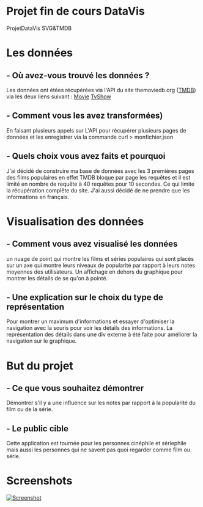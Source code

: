 # Projet fin de cours DataVis
ProjetDataVis SVG&amp;TMDB

# Les données

## - Où avez-vous trouvé les données ?
Les données ont étées récupérées via l'API du site themoviedb.org ([TMDB](http://https://www.themoviedb.org/?language=fr "TMDB")) via les deux liens suivant :
[Movie](https://api.themoviedb.org/3/movie/popular?language=fr&api_key=e0c090ad9289504f572875f449a5f944 "Movie")
[TvShow](http://https://api.themoviedb.org/3/tv/popular?language=fr&api_key=e0c090ad9289504f572875f449a5f944 "TvShow")
## - Comment vous les avez transformées)
En faisant plusieurs appels sur L'API pour récupérer plusieurs pages de données et les enregistrer via la commande curl > monfichier.json
## - Quels choix vous avez faits et pourquoi
J'ai décidé de construire ma base de données avec  les 3 premières pages des films populaires en effet TMDB bloque par page les requêtes et il est limité en nombre de requête à 40 requêtes pour 10 secondes. Ce qui limite la récupération complête du site. J'ai aussi décidé de ne prendre que les informations en français.
# Visualisation des données
## - Comment vous avez visualisé les données
un nuage de point qui montre les films et séries populaires qui sont placés sur un axe qui montre leurs niveaux de popularité par rapport à leurs notes moyennes des utilisateurs. Un affichage en dehors du graphique pour montrer les détails de se qu'on à pointé.
## - Une explication sur le choix du type de représentation
Pour montrer un maximum d'informations et essayer d'optimiser la navigation avec la souris pour voir les détails des informations. La représentation des détails dans une div externe à été faite pour améliorer la navigation sur le graphique.
# But du projet
## - Ce que vous souhaitez démontrer
Démontrer s'il y a une influence sur les notes par rapport à la popularité du film ou de la série.
## - Le public cible
Cette application est tournée pour les personnes cinéphile et sériephile mais aussi les personnes qui ne savent pas quoi regarder comme film ou série.

# Screenshots
[![Screenshot](https://i.ibb.co/SJ46QTh/screencapture-127-0-0-1-8080-2019-05-13-18-47-34.png)](https://i.ibb.co/SJ46QTh/screencapture-127-0-0-1-8080-2019-05-13-18-47-34.png "Screenshot")
